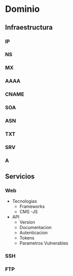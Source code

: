 # Dominio

## Infraestructura

### IP
### NS
### MX
### AAAA
### CNAME
### SOA
### ASN
### TXT
### SRV
### A

## Servicios

### Web

- Tecnologias
    - Frameworks
    - CMS
    -JS
- API
    - Version
    - Documentacion
    - Autenticacion
    - Tokens
    - Parametros Vulnerables

### SSH

### FTP